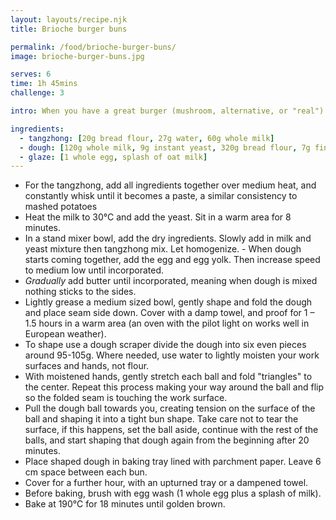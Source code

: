 ```yaml
---
layout: layouts/recipe.njk
title: Brioche burger buns

permalink: /food/brioche-burger-buns/
image: brioche-burger-buns.jpg

serves: 6
time: 1h 45mins
challenge: 3

intro: When you have a great burger (mushroom, alternative, or "real") - then it only makes sense that you pair it with a bun that's soft, delicate, and mouth wateringly good. These buns are exactly that, perfect the day after as well with a good helping of scrambled eggs.

ingredients:
  - tangzhong: [20g bread flour, 27g water, 60g whole milk]
  - dough: [120g whole milk, 9g instant yeast, 320g bread flour, 7g fine sea salt, 35g sugar, 1 whole egg, 1 egg yolk, 42g unsalted butter]
  - glaze: [1 whole egg, splash of oat milk]
---
```

- For the tangzhong, add all ingredients together over medium heat, and constantly whisk until it becomes a paste, a similar consistency to mashed potatoes
- Heat the milk to 30°C and add the yeast. Sit in a warm area for 8 minutes.
-  In a stand mixer bowl, add the dry ingredients. Slowly add in milk and yeast mixture then tangzhong mix. Let homogenize. - When dough starts coming together, add the egg and egg yolk. Then increase speed to medium low until incorporated.
- _Gradually_ add butter until incorporated, meaning when dough is mixed nothing sticks to the sides. 
- Lightly grease a medium sized bowl, gently shape and fold the dough and place seam side down. Cover with a damp towel, and proof for 1 – 1.5 hours in a warm area (an oven with the pilot light on works well in European weather).
- To shape use a dough scraper divide the dough into six even pieces around 95-105g. Where needed, use water to lightly moisten your work surfaces and hands, not flour.
- With moistened hands, gently stretch each ball and fold "triangles" to the center. Repeat this process making your way around the ball and flip so the folded seam is touching the work surface.
- Pull the dough ball towards you, creating tension on the surface of the ball and shaping it into a tight bun shape. Take care not to tear the surface, if this happens, set the ball aside, continue with the rest of the balls, and start shaping that dough again from the beginning after 20 minutes.
- Place shaped dough in baking tray lined with parchment paper. Leave 6 cm space between each bun.
- Cover for a further hour, with an upturned tray or a dampened towel.
- Before baking, brush with egg wash (1 whole egg plus a splash of milk).
- Bake at 190°C for 18 minutes until golden brown.